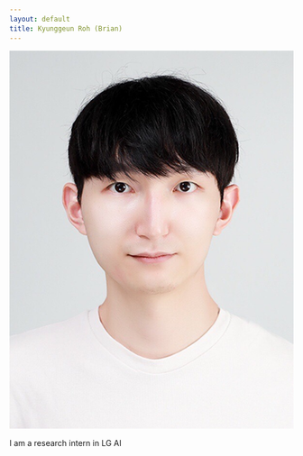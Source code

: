 ```yaml
---
layout: default
title: Kyunggeun Roh (Brian)
---
```

![Alt Text](image/kgroh.jpg)

I am a research intern in LG AI 

